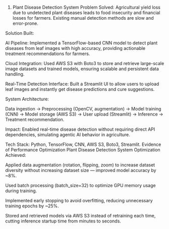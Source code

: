 1. Plant Disease Detection System 
Problem Solved:
Agricultural yield loss due to undetected plant diseases leads to food insecurity and financial losses for farmers. Existing manual detection methods are slow and error-prone.

Solution Built:

AI Pipeline: Implemented a TensorFlow-based CNN model to detect plant diseases from leaf images with high accuracy, providing actionable treatment recommendations for farmers.

Cloud Integration: Used AWS S3 with Boto3 to store and retrieve large-scale image datasets and trained models, ensuring scalable and persistent data handling.

Real-Time Detection Interface: Built a Streamlit UI to allow users to upload leaf images and instantly get disease predictions and cure suggestions.

System Architecture:

Data ingestion → Preprocessing (OpenCV, augmentation) → Model training (CNN) → Model storage (AWS S3) → User upload (Streamlit) → Inference → Treatment recommendation.

Impact: Enabled real-time disease detection without requiring direct API dependencies, simulating agentic AI behavior in agriculture.

Tech Stack: Python, TensorFlow, CNN, AWS S3, Boto3, Streamlit.
Evidence of Performance Optimization
Plant Disease Detection System
Optimization Achieved:

Applied data augmentation (rotation, flipping, zoom) to increase dataset diversity without increasing dataset size — improved model accuracy by ~8%.

Used batch processing (batch_size=32) to optimize GPU memory usage during training.

Implemented early stopping to avoid overfitting, reducing unnecessary training epochs by ~25%.

Stored and retrieved models via AWS S3 instead of retraining each time, cutting inference startup time from minutes to seconds.
